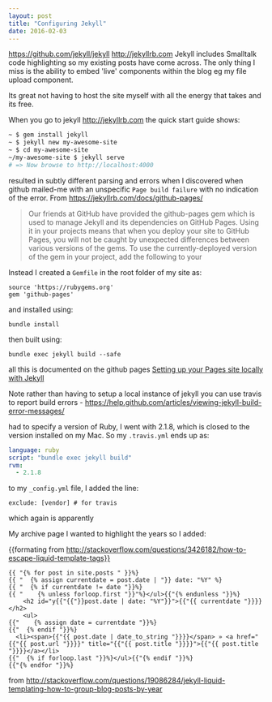 ```yaml
---
layout: post
title: "Configuring Jekyll"
date: 2016-02-03
---
```


https://github.com/jekyll/jekyll  http://jekyllrb.com
Jekyll includes Smalltalk code highlighting so my existing posts have come across. The only thing I miss is the ability to embed 'live' components within the blog eg my file upload component.

Its great not having to host the site myself with all the energy that takes and its free.

When you go to jekyll http://jekyllrb.com the quick start guide shows:

```bash
~ $ gem install jekyll
~ $ jekyll new my-awesome-site
~ $ cd my-awesome-site
~/my-awesome-site $ jekyll serve
# => Now browse to http://localhost:4000
```

resulted in subtly different parsing and errors when I discovered when github mailed-me with an unspecific `Page build failure` with no indication of the error.
From https://jekyllrb.com/docs/github-pages/

> Our friends at GitHub have provided the github-pages gem which is used to manage Jekyll and its dependencies on GitHub Pages. Using it in your projects means that when you deploy your site to GitHub Pages, you will not be caught by unexpected differences between various versions of the gems. To use the currently-deployed version of the gem in your project, add the following to your

Instead I created a `Gemfile` in the root folder of my site as:

```
source 'https://rubygems.org'
gem 'github-pages'
```

and installed using:

```
bundle install
```

then built using:


```
bundle exec jekyll build --safe
```

all this is documented on the github pages [Setting up your Pages site locally with Jekyll](https://help.github.com/articles/setting-up-your-pages-site-locally-with-jekyll/)

Note rather than having to setup a local instance of jekyll you can use travis to report build errors - https://help.github.com/articles/viewing-jekyll-build-error-messages/

had to specify a version of Ruby, I went with 2.1.8, which is closed to the version installed on my Mac.  So my `.travis.yml` ends up as:

```yml
language: ruby
script: "bundle exec jekyll build"
rvm:
  - 2.1.8
```

to my `_config.yml` file, I added the line:

```
exclude: [vendor] # for travis
```

which again is apparently


My archive page I wanted to highlight the years so I added:

{{formating from http://stackoverflow.com/questions/3426182/how-to-escape-liquid-template-tags}}
```liquid
{{ "{% for post in site.posts " }}%}
{{ "  {% assign currentdate = post.date | "}} date: "%Y" %}
{{ "  {% if currentdate != date "}}%}
{{ "    {% unless forloop.first "}}"%}</ul>{{"{% endunless "}}%}
    <h2 id="y{{"{{"}}post.date | date: "%Y"}}">{{"{{ currentdate "}}}}</h2>
    <ul>
{{"    {% assign date = currentdate "}}%}
{{"  {% endif "}}%}
  <li><span>{{"{{ post.date | date_to_string "}}}}</span> » <a href="{{"{{ post.url "}}}}" title="{{"{{ post.title "}}}}">{{"{{ post.title "}}}}</a></li>
{{"  {% if forloop.last "}}%}</ul>{{"{% endif "}}%}
{{"{% endfor "}}%}
```

from http://stackoverflow.com/questions/19086284/jekyll-liquid-templating-how-to-group-blog-posts-by-year

